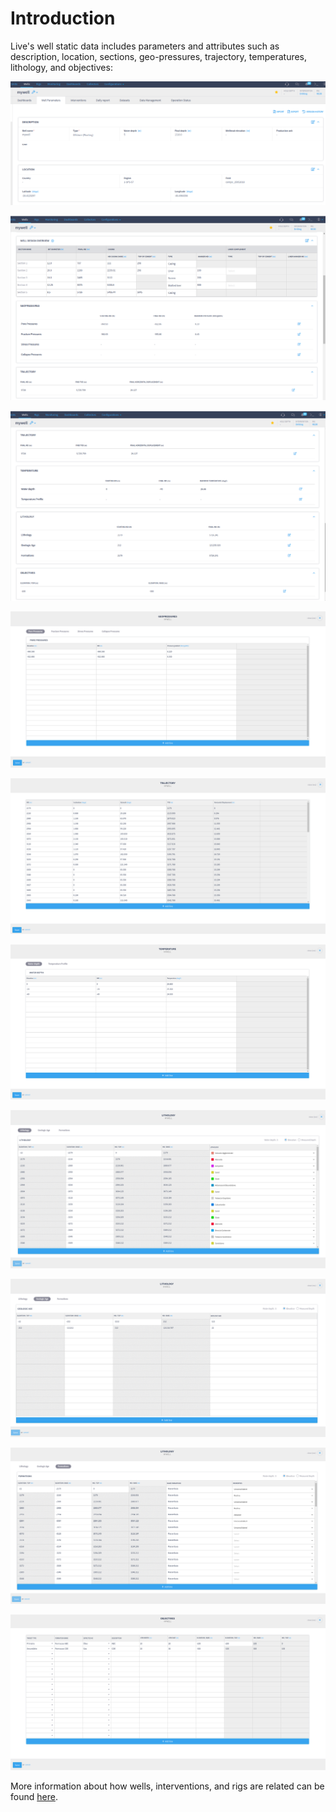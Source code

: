 # Introduction

Live's well static data includes parameters and attributes such as description, location, sections, geo-pressures, trajectory, temperatures, lithology, and objectives:

![Well description and location](<../../.gitbook/assets/image (450).png>)

![Well sections, geopressures, trajectory](<../../.gitbook/assets/image (476).png>)

![Well Trajectory, temperature, lithology and objectives](<../../.gitbook/assets/image (287).png>)

![Well geopressures](<../../.gitbook/assets/image (409).png>)

![Well trajectory](<../../.gitbook/assets/image (385).png>)

![Well temperatures](<../../.gitbook/assets/image (454).png>)

![Well lithology](<../../.gitbook/assets/image (67).png>)

![Well geologic age](<../../.gitbook/assets/image (433).png>)

![Well formations](<../../.gitbook/assets/image (382).png>)

![Well objectives](<../../.gitbook/assets/image (413).png>)

More information about how wells, interventions, and rigs are related can be found [here](../assets/assets-structure.md).
